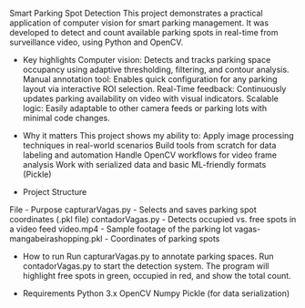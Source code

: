 Smart Parking Spot Detection
This project demonstrates a practical application of computer vision for smart parking management. It was developed to detect and count available parking spots in real-time from surveillance video, using Python and OpenCV.

- Key highlights
Computer vision: Detects and tracks parking space occupancy using adaptive thresholding, filtering, and contour analysis.
Manual annotation tool: Enables quick configuration for any parking layout via interactive ROI selection.
Real-Time feedback: Continuously updates parking availability on video with visual indicators.
Scalable logic: Easily adaptable to other camera feeds or parking lots with minimal code changes.

- Why it matters
This project shows my ability to:
Apply image processing techniques in real-world scenarios
Build tools from scratch for data labeling and automation
Handle OpenCV workflows for video frame analysis
Work with serialized data and basic ML-friendly formats (Pickle)

- Project Structure

File	-  Purpose
capturarVagas.py	- Selects and saves parking spot coordinates (.pkl file)
contadorVagas.py	- Detects occupied vs. free spots in a video feed
video.mp4 - 	Sample footage of the parking lot
vagas-mangabeirashopping.pkl -	Coordinates of parking spots

- How to run
Run capturarVagas.py to annotate parking spaces.
Run contadorVagas.py to start the detection system.
The program will highlight free spots in green, occupied in red, and show the total count.

- Requirements
Python 3.x
OpenCV
Numpy
Pickle (for data serialization)

